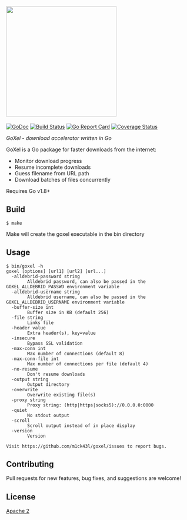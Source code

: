 # <img src="https://user-images.githubusercontent.com/918212/56085390-af18c780-5e42-11e9-9ae7-7ba453502ddb.png" width="300">


[![GoDoc](https://godoc.org/github.com/m1ck43l/goxel?status.svg)](https://godoc.org/github.com/m1ck43l/goxel) [![Build Status](https://travis-ci.org/m1ck43l/goxel.svg?branch=master)](https://travis-ci.org/m1ck43l/goxel/builds) [![Go Report Card](https://goreportcard.com/badge/github.com/m1ck43l/goxel)](https://goreportcard.com/report/github.com/m1ck43l/goxel) [![Coverage Status](https://coveralls.io/repos/github/m1ck43l/goxel/badge.svg?branch=master)](https://coveralls.io/github/m1ck43l/goxel?branch=master)

*GoXel - download accelerator written in Go*

GoXel is a Go package for faster downloads from the internet:

* Monitor download progress
* Resume incomplete downloads
* Guess filename from URL path
* Download batches of files concurrently

Requires Go v1.8+

## Build

```
$ make
```

Make will create the goxel executable in the bin directory

## Usage

```
$ bin/goxel -h
goxel [options] [url1] [url2] [url...]
  -alldebrid-password string
        Alldebrid password, can also be passed in the GOXEL_ALLDEBRID_PASSWD environment variable
  -alldebrid-username string
        Alldebrid username, can also be passed in the GOXEL_ALLDEBRID_USERNAME environment variable
  -buffer-size int
        Buffer size in KB (default 256)
  -file string
        Links file
  -header value
        Extra header(s), key=value
  -insecure
        Bypass SSL validation
  -max-conn int
        Max number of connections (default 8)
  -max-conn-file int
        Max number of connections per file (default 4)
  -no-resume
        Don't resume downloads
  -output string
        Output directory
  -overwrite
        Overwrite existing file(s)
  -proxy string
        Proxy string: (http|https|socks5)://0.0.0.0:0000
  -quiet
        No stdout output
  -scroll
        Scroll output instead of in place display
  -version
        Version

Visit https://github.com/m1ck43l/goxel/issues to report bugs.
```

## Contributing

Pull requests for new features, bug fixes, and suggestions are welcome!

## License

[Apache 2](https://github.com/m1ck43l/goxel/blob/master/LICENSE)
